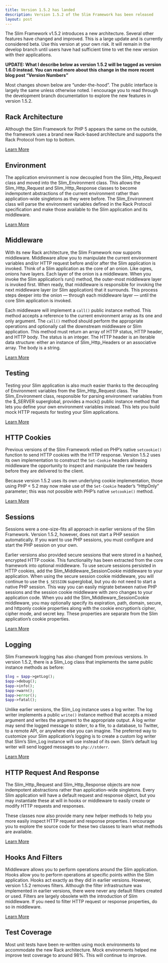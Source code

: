 ```yaml
---
title: Version 1.5.2 has landed
description: Version 1.5.2 of the Slim Framework has been released
layout: post
---
```


The Slim Framework v1.5.2 introduces a new architecture. Several other features have changed and improved. This is a large update and is currently considered beta. Use this version at your own risk. It will remain in the develop branch until users have had sufficient time to vet the new version with their applications.

**UPDATE: What I describe below as version 1.5.2 will be tagged as version 1.6.0 instead. You can read more about this change in the more recent blog post “Version Numbers”**

Most changes shown below are “under-the-hood”. The public interface is largely the same unless otherwise noted. I encourage you to read through the development branch documentation to explore the new features in version 1.5.2.

## Rack Architecture

Although the Slim Framework for PHP 5 appears the same on the outside, the framework uses a brand new Rack-based architecture and supports the Rack Protocol from top to bottom.

[Learn More](http://www.slimframework.com/documentation/develop#middleware)

## Environment

The application environment is now decoupled from the Slim_Http_Request class and moved into the Slim_Environment class. This allows the Slim_Http_Request and Slim_Http_Response classes to become indempotent abstractions of the current environment rather than application-wide singletons as they were before. The Slim_Environment class will parse the environment variables defined in the Rack Protocol specification and make those available to the Slim application and its middleware.

[Learn More](http://www.slimframework.com/documentation/develop#environment)

## Middleware

With its new Rack architecture, the Slim Framework now supports middleware. Middleware allow you to manipulate the current environment variables and/or HTTP request before and/or after the Slim application is invoked. Think of a Slim application as the core of an onion. Like ogres, onions have layers. Each layer of the onion is a middleware. When you invoke the Slim application’s run() method, the outer-most middleware layer is invoked first. When ready, that middleware is responsible for invoking the next middleware layer (or Slim application) that it surrounds. This process steps deeper into the onion — through each middleware layer — until the core Slim application is invoked.

Each middleware will implement a `call()` public instance method. This method accepts a reference to the current environment array as its one and only argument. The `call()` method should perform the appropriate operations and optionally call the downstream middleware or Slim application. This method must return an array of HTTP status, HTTP header, and HTTP body. The status is an integer. The HTTP header is an iterable data structure: either an instance of Slim_Http_Headers or an associative array. The body is a string.

[Learn More](http://www.slimframework.com/documentation/develop#middleware)

## Testing

Testing your Slim application is also much easier thanks to the decoupling of Environment variables from the Slim_Http_Request class. The Slim_Environment class, responsible for parsing environment variables from the $_SERVER superglobal, provides a mock() public instance method that lets you define your own environment variables instead. This lets you build mock HTTP requests for testing your Slim applications.

[Learn More](http://www.slimframework.com/documentation/develop#environment)

## HTTP Cookies

Previous versions of the Slim Framework relied on PHP’s native `setcookie()` function to send HTTP cookies with the HTTP response. Version 1.5.2 uses its own implementation to construct the `Set-Cookie` headers allowing middleware the opportunity to inspect and manipulate the raw headers before they are delivered to the client.

Because version 1.5.2 uses its own underlying cookie implementation, those using PHP < 5.2 may now make use of the `Set-Cookie` header’s “HttpOnly” parameter; this was not possible with PHP’s native `setcookie()` method.

[Learn More](http://www.slimframework.com/documentation/develop#response-cookies)

## Sessions

Sessions were a one-size-fits all approach in earlier versions of the Slim Framework. Version 1.5.2, however, does not start a PHP session automatically. If you want to use PHP sessions, you must configure and start the PHP session on your own.

Earlier versions also provided secure sessions that were stored in a hashed, encrypted HTTP cookie. This functionality has been extracted from the core framework into optional middleware. To use secure sessions persisted in HTTP cookies, add the Slim_Middleware_SessionCookie middleware to your application. When using the secure session cookie middleware, you will continue to use the `$_SESSION` superglobal, but you do not need to start a native PHP session. This way you can easily migrate between native PHP sessions and the session cookie middleware with zero changes to your application code. When you add the Slim_Middleware_SessionCookie middleware, you may optionally specify its expiration, path, domain, secure, and httponly cookie properties along with the cookie encryption’s cipher, cipher mode, and secret key. These properties are separate from the Slim application’s cookie properties.

[Learn More](http://www.slimframework.com/documentation/develop#sessions)

## Logging

Slim Framework logging has also changed from previous versions. In version 1.5.2, there is a Slim_Log class that implements the same public instance methods as before:

```php
$log = $app->getLog();
$app->debug();
$app->info();
$app->warn();
$app->error();
$app->fatal();
```

Unlike earlier versions, the Slim_Log instance uses a log writer. The log writer implements a public `write()` instance method that accepts a mixed argument and writes the argument to the appropriate output. A log writer may send the logged message to stderr, to a file, to a database, to Twitter, to a remote API, or anywhere else you can imagine. The preferred way to customize your Slim application’s logging is to create a custom log writer that Slim’s Slim_Log instance will use instead of its own. Slim’s default log writer will send logged messages to `php://stderr`.

[Learn More](http://www.slimframework.com/documentation/develop#logging)

## HTTP Request And Response

The Slim_Http_Request and Slim_Http_Response objects are now indempotent abstractions rather than application-wide singletons. Every Slim application will have a default request and response object, but you may instantiate these at will in hooks or middleware to easily create or modify HTTP requests and responses.

These classes now also provide many new helper methods to help you more easily inspect HTTP request and response properties. I encourage you to explore the source code for these two classes to learn what methods are available.

[Learn More](http://www.slimframework.com/documentation/develop#request)

## Hooks And Filters

Middleware allows you to perform operations around the Slim application. Hooks allow you to perform operations at specific points within the Slim application. Hooks act exactly as they did in earlier versions. However, version 1.5.2 removes filters. Although the filter infrastructure was implemented in earlier versions, there were never any default filters created or used. Filters are largely obsolete with the introduction of Slim middleware. If you need to filter HTTP request or response properties, do so in middleware.

[Learn More](http://www.slimframework.com/documentation/develop#hooks)

## Test Coverage

Most unit tests have been re-written using mock environments to accommodate the new Rack architecture. Mock environments helped me improve test coverage to around 98%. This will continue to improve.
